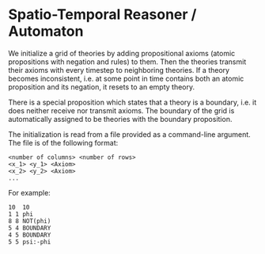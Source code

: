 # Spatio-Temporal Reasoner / Automaton

We initialize a grid of theories by adding propositional axioms (atomic propositions with negation and rules) to them. Then the theories transmit their axioms with every timestep to neighboring theories. If a theory becomes inconsistent, i.e. at some point in time contains both an atomic proposition and its negation, it resets to an empty theory.

There is a special proposition which states that a theory is a boundary, i.e. it does neither receive nor transmit axioms. The boundary of the grid is automatically assigned to be theories with the boundary proposition.

The initialization is read from a file provided as a command-line argument. The file is of the following format:
```
<number of columns> <number of rows>
<x_1> <y_1> <Axiom>
<x_2> <y_2> <Axiom>
...
```
For example:
```
10  10
1 1 phi
8 8 NOT(phi)
5 4 BOUNDARY
4 5 BOUNDARY
5 5 psi:-phi
```
